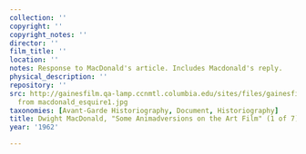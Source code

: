```yaml
---
collection: ''
copyright: ''
copyright_notes: ''
director: ''
film_title: ''
location: ''
notes: Response to MacDonald's article. Includes Macdonald's reply.
physical_description: ''
repository: ''
src: http://gainesfilm.qa-lamp.ccnmtl.columbia.edu/sites/files/gainesfilm/images/Pages
  from macdonald_esquire1.jpg
taxonomies: [Avant-Garde Historiography, Document, Historiography]
title: Dwight MacDonald, "Some Animadversions on the Art Film" (1 of 7)
year: '1962'

---
```

